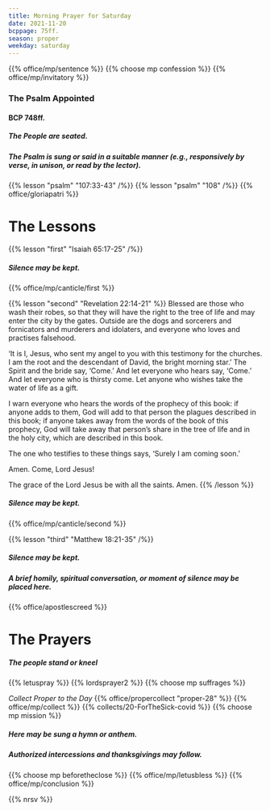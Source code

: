 ```yaml
---
title: Morning Prayer for Saturday
date: 2021-11-20
bcppage: 75ff.
season: proper
weekday: saturday
---
```


{{% office/mp/sentence %}}
{{% choose mp confession %}}
{{% office/mp/invitatory  %}}

### The Psalm Appointed
#### BCP 748ff.
##### The People are seated.
##### The Psalm is sung or said in a suitable manner (e.g., responsively by verse, in unison, or read by the lector).

{{% lesson "psalm" "107:33-43" /%}}
{{% lesson "psalm" "108" /%}}
{{% office/gloriapatri %}}

# The Lessons
{{% lesson "first" "Isaiah 65:17-25" /%}}

##### Silence may be kept.

{{% office/mp/canticle/first %}}

{{% lesson "second" "Revelation 22:14-21" %}}
Blessed are those who wash their robes, so that they will have the right to the tree of life and may enter the city by the gates. Outside are the dogs and sorcerers and fornicators and murderers and idolaters, and everyone who loves and practises falsehood.

‘It is I, Jesus, who sent my angel to you with this testimony for the churches. I am the root and the descendant of David, the bright morning star.’
The Spirit and the bride say, ‘Come.’
And let everyone who hears say, ‘Come.’
And let everyone who is thirsty come.
Let anyone who wishes take the water of life as a gift.

I warn everyone who hears the words of the prophecy of this book: if anyone adds to them, God will add to that person the plagues described in this book; if anyone takes away from the words of the book of this prophecy, God will take away that person’s share in the tree of life and in the holy city, which are described in this book.

The one who testifies to these things says, ‘Surely I am coming soon.’

Amen. Come, Lord Jesus!

The grace of the Lord Jesus be with all the saints. Amen.
{{% /lesson %}}
##### Silence may be kept.

{{% office/mp/canticle/second %}}


{{% lesson "third" "Matthew 18:21-35" /%}}

##### Silence may be kept.

##### A brief homily, spiritual conversation, or moment of silence may be placed here.


{{% office/apostlescreed %}}

# The Prayers

##### The people stand or kneel
{{% letuspray %}}
{{% lordsprayer2 %}}
{{% choose mp suffrages %}}

_Collect Proper to the Day_
{{% office/propercollect "proper-28" %}}
{{% office/mp/collect %}}
{{% collects/20-ForTheSick-covid %}}
{{% choose mp mission %}}

##### Here may be sung a hymn or anthem.

##### Authorized intercessions and thanksgivings may follow.

{{% choose mp beforetheclose %}}
{{% office/mp/letusbless %}}
{{% office/mp/conclusion %}}

{{% nrsv %}}
